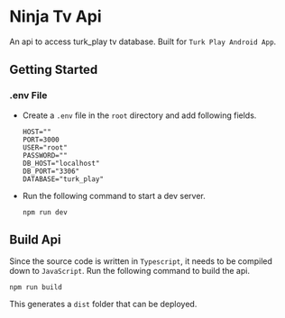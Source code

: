 # Ninja Tv Api
An api to access turk_play tv database. Built for `Turk Play Android App`.

## Getting Started

### .env File
- Create a `.env` file in the `root` directory and add following fields.

    ```
    HOST=""
    PORT=3000
    USER="root"
    PASSWORD=""
    DB_HOST="localhost"
    DB_PORT="3306"
    DATABASE="turk_play"
    ```

- Run the following command to start a dev server.
    ```
    npm run dev
    ```

## Build Api
Since the source code is written in `Typescript`, it needs to be compiled down to `JavaScript`. Run the following command to build the api.

```shell
npm run build
```

This generates a `dist` folder that can be deployed.
